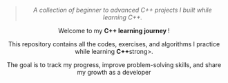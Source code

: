 <div align="center" >
<blockquote>
  <em>A collection of beginner to advanced C++ projects I built while learning C++.</em>
</blockquote>
<P>Welcome to my <strong> C++ learning journey </strong> !</P>  
<P>This repository contains all the codes, exercises, and algorithms I practice while learning <strong>C++</strong>strong>.  </p>
<p>The goal is to track my progress, improve problem-solving skills, and share my growth as a developer</P>

</div>
